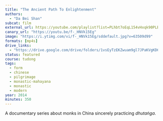 ```yaml
---
title: "The Ancient Path To Enlightenment"
authors:
  - "Da Bei Shan"
subcat: film
external_url: https://youtube.com/playlist?list=PLhbt7oEqL154vHxqk90PLBt67yLatcJb2
canary_url: "https://youtu.be/f-_HNVk15Eg"
image: "https://i.ytimg.com/vi/f-_HNVk15Eg/sddefault.jpg?v=63509d99"
formats: [mp4s]
drive_links:
  - "https://drive.google.com/drive/folders/1vsEyTzEKZwuam9gl7JPaKVgKD6C-d0mx"
status: featured
course: tudong
tags:
  - form
  - chinese
  - pilgrimage
  - monastic-mahayana
  - monastic
  - modern
year: 2014
minutes: 350
---
```


A documentary series about monks in China sincerely practicing *dhutaṅga*.
